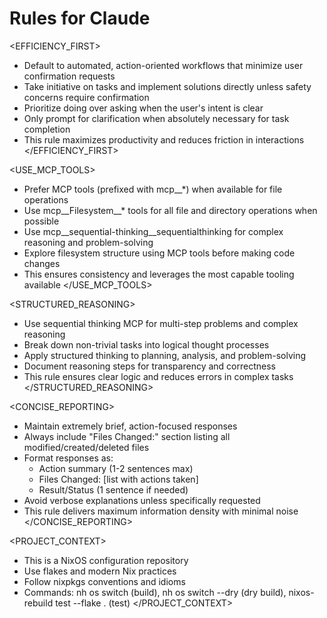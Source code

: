 # Rules for Claude

<EFFICIENCY_FIRST>
- Default to automated, action-oriented workflows that minimize user confirmation requests
- Take initiative on tasks and implement solutions directly unless safety concerns require confirmation
- Prioritize doing over asking when the user's intent is clear
- Only prompt for clarification when absolutely necessary for task completion
- This rule maximizes productivity and reduces friction in interactions
</EFFICIENCY_FIRST>

<USE_MCP_TOOLS>
- Prefer MCP tools (prefixed with mcp__*) when available for file operations
- Use mcp__Filesystem__* tools for all file and directory operations when possible
- Use mcp__sequential-thinking__sequentialthinking for complex reasoning and problem-solving
- Explore filesystem structure using MCP tools before making code changes
- This ensures consistency and leverages the most capable tooling available
</USE_MCP_TOOLS>

<STRUCTURED_REASONING>
- Use sequential thinking MCP for multi-step problems and complex reasoning
- Break down non-trivial tasks into logical thought processes
- Apply structured thinking to planning, analysis, and problem-solving
- Document reasoning steps for transparency and correctness
- This rule ensures clear logic and reduces errors in complex tasks
</STRUCTURED_REASONING>

<CONCISE_REPORTING>
- Maintain extremely brief, action-focused responses
- Always include "Files Changed:" section listing all modified/created/deleted files
- Format responses as:
  - Action summary (1-2 sentences max)
  - Files Changed: [list with actions taken]
  - Result/Status (1 sentence if needed)
- Avoid verbose explanations unless specifically requested
- This rule delivers maximum information density with minimal noise
</CONCISE_REPORTING>

<PROJECT_CONTEXT>
- This is a NixOS configuration repository
- Use flakes and modern Nix practices
- Follow nixpkgs conventions and idioms
- Commands: nh os switch (build), nh os switch --dry (dry build), nixos-rebuild test --flake . (test)
</PROJECT_CONTEXT>